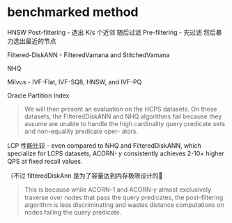 # benchmarked method
HNSW Post-filtering - 选出 K/s 个近邻 随后过滤
Pre-filtering - 先过滤 然后暴力选出最近的节点

Filtered-DiskANN - FilteredVamana and StitchedVamana

NHQ

Milvus - IVF-Flat, IVF-SQ8, HNSW, and IVF-PQ

Oracle Partition Index

> We will then present an evaluation on the HCPS datasets. On these datasets, the FilteredDiskANN and NHQ algorithms fail because they assume are unable to handle the high cardinality query predicate sets and non-equality predicate oper- ators.


LCP 性能比较 - even compared to NHQ and FilteredDiskANN, which specialize for LCPS datasets, ACORN- 𝛾 consistently achieves 2-10× higher QPS at fixed recall values.

（不过 filteredDiskAnn 是为了容量达到内存极限设计的🤔

> This is because while ACORN-1 and ACORN-𝛾 almost exclusively traverse over nodes that pass the query predicates, the post-filtering algorithm is less discriminating and wastes distance computations on nodes failing the query predicate.



